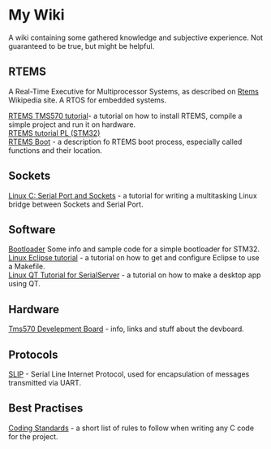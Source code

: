 # My Wiki
A wiki containing some gathered knowledge and subjective experience. Not guaranteed to be true, but might be helpful.

## RTEMS
A Real-Time Executive for Multiprocessor Systems, as described on [Rtems](https://en.wikipedia.org/wiki/RTEMS) Wikipedia site. A RTOS for embedded systems.

[RTEMS TMS570 tutorial](Rtems-tms570-tutorial.md)- a tutorial on how to install RTEMS, compile a simple project and run it on hardware.  
[RTEMS tutorial PL (STM32)](Rtems-tutorial.md)  
[RTEMS Boot](Rtems-boot.md) - a description fo RTEMS boot process, especially called functions and their location.  

## Sockets
[Linux C: Serial Port and Sockets](Linux-c-serial-port-and-sockets.md) - a tutorial for writing a multitasking Linux bridge between Sockets and Serial Port.  

## Software
[Bootloader](Bootloader/Bootloader.md) Some info and sample code for a simple bootloader for STM32.
[Linux Eclipse tutorial](Linux-eclipse-tutorial.md) - a tutorial on how to get and configure Eclipse to use a Makefile.  
[Linux QT Tutorial for SerialServer](Linux-qt-tutorial-for-serialserver.md) - a tutorial on how to make a desktop app using QT.

## Hardware
[Tms570 Develepment Board](Tms570-develepment-board.md) - info, links and stuff about the devboard.  

## Protocols
[SLIP](SLIP/Slip-serial-line-internet-protocol.md)  - Serial Line Internet Protocol, used for encapsulation of messages transmitted via UART.  

## Best Practises
[Coding Standards](Coding-standards.md) - a short list of rules to follow when writing any C code for the project.    
